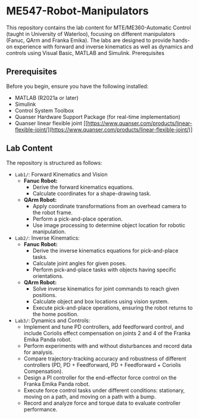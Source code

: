 # ME547-Robot-Manipulators

This repository contains the lab content for MTE/ME360-Automatic Control (taught in University of Waterloo), focusing on different manipulators (Fanuc, QArm and Franka Emika). The labs are designed to provide hands-on experience with forward and inverse kinematics as well as dynamics and controls using Visual Basic, MATLAB and Simulink.
Prerequisites

## Prerequisites
Before you begin, ensure you have the following installed:
- MATLAB (R2021a or later)
- Simulink
- Control System Toolbox
- Quanser Hardware Support Package (for real-time implementation)
- Quanser linear flexible joint [[https://www.quanser.com/products/linear-flexible-joint/](https://www.quanser.com/products/linear-flexible-joint/)]

## Lab Content
The repository is structured as follows:
- `Lab1/`: Forward Kinematics and Vision
  - **Fanuc Robot:**
    - Derive the forward kinematics equations.
    - Calculate coordinates for a shape-drawing task.
  - **QArm Robot:**
    - Apply coordinate transformations from an overhead camera to the robot frame.
    - Perform a pick-and-place operation.
    - Use image processing to determine object location for robotic manipulation.
- `Lab2/`: Inverse Kinematics:
  - **Fanuc Robot:**
    - Derive the inverse kinematics equations for pick-and-place tasks.
    - Calculate joint angles for given poses.
    - Perform pick-and-place tasks with objects having specific orientations.
  - **QArm Robot:**
    - Solve inverse kinematics for joint commands to reach given positions.
    - Calculate object and box locations using vision system.
    - Execute pick-and-place operations, ensuring the robot returns to the home position.
- `Lab3/`: Dynamics and Controls:
  - Implement and tune PD controllers, add feedforward control, and include Coriolis effect compensation on joints 2 and 4 of the Franka Emika Panda robot.
  - Perform experiments with and without disturbances and record data for analysis.
  - Compare trajectory-tracking accuracy and robustness of different controllers (PD, PD + Feedforward, PD + Feedforward + Coriolis Compensation).
  - Design a PI controller for the end-effector force control on the Franka Emika Panda robot.
  - Execute force control tasks under different conditions: stationary, moving on a path, and moving on a path with a bump.
  - Record and analyze force and torque data to evaluate controller performance.

